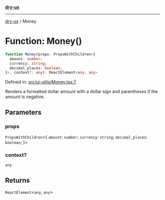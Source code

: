 [**dry-ux**](../README.md)

***

[dry-ux](../globals.md) / Money

# Function: Money()

```ts
function Money(props: PropsWithChildren<{
  amount: number;
  currency: string;
  decimal_places: boolean;
}>, context?: any): ReactElement<any, any>
```

Defined in: [src/ui-utils/Money.tsx:7](https://github.com/navedr/dry-ux/blob/fa9fb1e7600855fffa8e3918bf7bfc6bfd8c02b5/src/ui-utils/Money.tsx#L7)

Renders a formatted dollar amount with a dollar sign and parentheses if the amount is negative.

## Parameters

### props

`PropsWithChildren`\<\{
  `amount`: `number`;
  `currency`: `string`;
  `decimal_places`: `boolean`;
 \}\>

### context?

`any`

## Returns

`ReactElement`\<`any`, `any`\>
